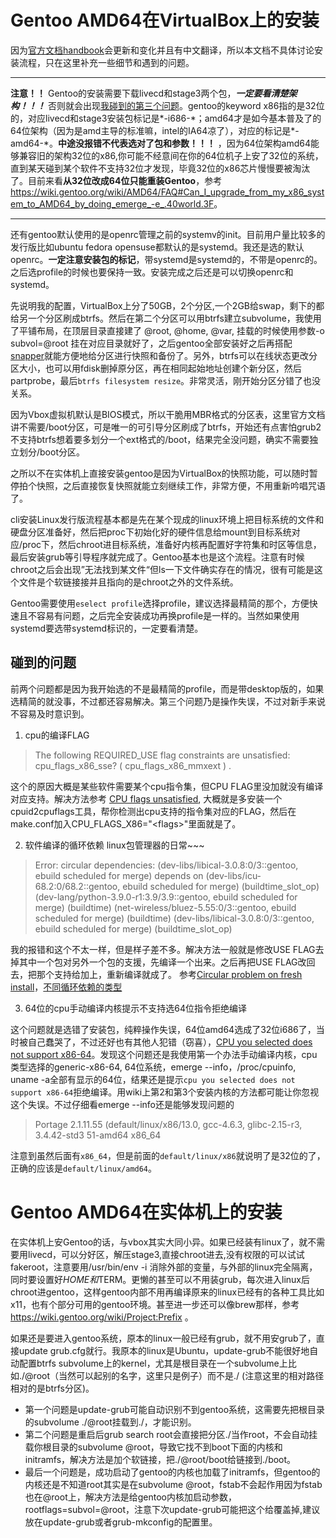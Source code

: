 # Gentoo AMD64在VirtualBox上的安装

因为[官方文档handbook](https://wiki.gentoo.org/wiki/Handbook:AMD64/Installation/Stage)会更新和变化并且有中文翻译，所以本文档不具体讨论安装流程，只在这里补充一些细节和遇到的问题。

_______
**注意！！** Gentoo的安装需要下载livecd和stage3两个包，___一定要看清楚架构！！！___ 否则就会出现[我碰到的第三个问题](#碰到的问题)。gentoo的keyword x86指的是32位的，对应livecd和stage3安装包标记是\*-i686-\*；amd64才是如今基本普及了的64位架构（因为是amd主导的标准嘛，intel的IA64凉了），对应的标记是\*-amd64-\*。**中途没报错不代表选对了包和参数！！！** ，因为64位架构amd64能够兼容旧的架构32位的x86,你可能不经意间在你的64位机子上安了32位的系统，直到某天碰到某个软件不支持32位才发现，毕竟32位的x86芯片慢慢要被淘汰了。目前来看**从32位改成64位只能重装Gentoo**，参考<https://wiki.gentoo.org/wiki/AMD64/FAQ#Can_I_upgrade_from_my_x86_system_to_AMD64_by_doing_emerge_-e_.40world.3F>。
_______

还有gentoo默认使用的是openrc管理之前的systemv的init。目前用户量比较多的发行版比如ubuntu fedora opensuse都默认的是systemd。我还是选的默认openrc。**一定注意安装包的标记**，带systemd是systemd的，不带是openrc的。之后选profile的时候也要保持一致。安装完成之后还是可以切换openrc和systemd。

先说明我的配置，VirtualBox上分了50GB，2个分区,一个2GB给swap，剩下的都给另一个分区刷成btrfs。然后在第二个分区可以用btrfs建立subvolume，我使用了平铺布局，在顶层目录直接建了 @root, @home, @var, 挂载的时候使用参数-o subvol=@root 挂在对应目录就好了，之后gentoo全部安装好之后再搭配[snapper](https://wiki.gentoo.org/wiki/Snapper)就能方便地给分区进行快照和备份了。另外，btrfs可以在线状态更改分区大小，也可以用fdisk删掉原分区，再在相同起始地址创建个新分区，然后partprobe，最后`btrfs filesystem resize`。非常灵活，刚开始分区分错了也没关系。

因为Vbox虚拟机默认是BIOS模式，所以干脆用MBR格式的分区表，这里官方文档讲不需要/boot分区，可是唯一的可引导分区刷成了btrfs，开始还有点害怕grub2不支持btrfs想着要多划分一个ext格式的/boot，结果完全没问题，确实不需要独立划分/boot分区。

之所以不在实体机上直接安装gentoo是因为VirtualBox的快照功能，可以随时暂停拍个快照，之后直接恢复快照就能立刻继续工作，非常方便，不用重新吟唱咒语了。

cli安装Linux发行版流程基本都是先在某个现成的linux环境上把目标系统的文件和硬盘分区准备好，然后把proc下初始化好的硬件信息给mount到目标系统对应/proc下，然后chroot进目标系统，准备好内核再配置好字符集和时区等信息，最后安装grub等引导程序就完成了。Gentoo基本也是这个流程。注意有时候chroot之后会出现”无法找到某文件“但ls一下文件确实存在的情况，很有可能是这个文件是个软链接接并且指向的是chroot之外的文件系统。

Gentoo需要使用`eselect profile`选择profile，建议选择最精简的那个，方便快速且不容易有问题，之后完全安装成功再换profile是一样的。当然如果使用systemd要选带systemd标识的，一定要看清楚。

## 碰到的问题
前两个问题都是因为我开始选的不是最精简的profile，而是带desktop版的，如果选精简的就没事，不过都还容易解决。第三个问题乃是操作失误，不过对新手来说不容易及时意识到。
1. cpu的编译FLAG
> The following REQUIRED_USE flag constraints are unsatisfied: cpu_flags_x86_sse? ( cpu_flags_x86_mmxext ) .

这个的原因大概是某些软件需要某个cpu指令集，但CPU FLAG里没加就没有编译对应支持。解决方法参考 [CPU flags unsatisfied](https://forums.gentoo.org/viewtopic-t-1061352-start-0.html), 大概就是多安装一个cpuid2cpuflags工具，帮你检测出cpu支持的指令集对应的FLAG，然后在make.conf加入CPU_FLAGS_X86="\<flags\>"里面就是了。

2. 软件编译的循环依赖 linux包管理器的日常~~~
> Error: circular dependencies:
> (dev-libs/libical-3.0.8:0/3::gentoo, ebuild scheduled for merge) depends on
> (dev-libs/icu-68.2:0/68.2::gentoo, ebuild scheduled for merge) (buildtime_slot_op)
> (dev-lang/python-3.9.0-r1:3.9/3.9::gentoo, ebuild scheduled for merge) (buildtime)
> (net-wireless/bluez-5.55:0/3::gentoo, ebuild scheduled for merge) (buildtime)
> (dev-libs/libical-3.0.8:0/3::gentoo, ebuild scheduled for merge) (buildtime_slot_op) 

我的报错和这个不太一样，但是样子差不多。解决方法一般就是修改USE FLAG去掉其中一个包对另外一个包的支援，先编译一个出来。之后再把USE FLAG改回去，把那个支持给加上，重新编译就成了。 参考[Circular problem on fresh install](https://forums.gentoo.org/viewtopic-t-1128355-start-0.html)，[不同循环依赖的类型](https://devmanual.gentoo.org/general-concepts/dependencies/index.html#circular-dependencies)

3. 64位的cpu手动编译内核提示不支持选64位指令拒绝编译 

这个问题就是选错了安装包，纯粹操作失误，64位amd64选成了32位i686了，当时被自己蠢哭了，不过还好也有其他人犯错（窃喜），[CPU you selected does not support x86-64](https://forums.gentoo.org/viewtopic-t-958268-start-0.html)。发现这个问题还是我使用第一个办法手动编译内核，cpu类型选择的generic-x86-64, 64位系统，emerge --info，/proc/cpuinfo, uname -a全部有显示的64位，结果还是提示`cpu you selected does not support x86-64`拒绝编译。用wiki上第2和第3个安装内核的方法都可能让你忽视这个失误。不过仔细看emerge --info还是能够发现问题的
> Portage 2.1.11.55 (default/linux/x86/13.0, gcc-4.6.3, glibc-2.15-r3, 3.4.42-std3 51-amd64 x86_64

注意到虽然后面有`x86_64`，但是前面的`default/linux/x86`就说明了是32位的了，正确的应该是`default/linux/amd64`。

# Gentoo AMD64在实体机上的安装
在实体机上安Gentoo的话，与vbox其实大同小异。如果已经装有linux了，就不需要用livecd，可以分好区，解压stage3,直接chroot进去,没有权限的可以试试fakeroot，注意要用/usr/bin/env -i 消除外部的变量，与外部的linux完全隔离，同时要设置好$HOME和$TERM。更懒的甚至可以不用装grub，每次进入linux后chroot进gentoo，这样gentoo内部不用再编译原来的linux已经有的各种工具比如x11，也有个部分可用的gentoo环境。甚至进一步还可以像brew那样，参考<https://wiki.gentoo.org/wiki/Project:Prefix> 。

如果还是要进入gentoo系统，原本的linux一般已经有grub，就不用安grub了，直接update grub.cfg就行。我原本的linux是Ubuntu，update-grub不能很好地自动配置btrfs subvolume上的kernel，尤其是根目录在一个subvolume上比如./@root（当然可以起别的名字，这里只是例子）而不是./ (注意这里的相对路径相对的是btrfs分区)。
- 第一个问题是update-grub可能自动识别不到gentoo系统，这需要先把根目录的subvolume ./@root挂载到./，才能识别。
- 第二个问题是重启后grub search root会直接把分区./当作root，不会自动挂载你根目录的subvolume @root，导致它找不到boot下面的内核和initramfs，解决方法是加个软链接，把./@root/boot给链接到./boot。
- 最后一个问题是，成功启动了gentoo的内核也加载了initramfs，但gentoo的内核还是不知道root其实是在subvolume @root，fstab不会起作用因为fstab也在@root上，解决方法是给gentoo内核加启动参数，rootflags=subvol=@root，注意下次update-grub可能把这个给覆盖掉,建议放在update-grub或者grub-mkconfig的配置里。
